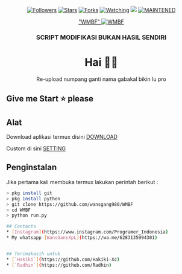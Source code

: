 </p>
<p align="center">
<a for-the-badge
?style=social&logo=appveyor title="WansGansXpL" src="https://repository-images.githubusercontent.com/292765152/b5b54c80-ef19-11ea-9998-10a88f042830"></a>
<p align="center">
<a href="https://github.com/wansgang980?tab=followers"><img title="Followers" src="https://img.shields.io/github/followers/wansgang980?color=blue&style=flat-square"></a>
<a href="https://github.com/wansgang980/WMBF/stargazers/"><img title="Stars" src="https://img.shields.io/github/stars/wansgang980/WMBF?color=red&style=flat-square"></a>
<a href="https://github.com/wansgang980/WMBF/network/members"><img title="Forks" src="https://img.shields.io/npm/v/express/wansgang980/WMBF?color=red&style=flat-square"></a>
<a href="https://github.com/wansgang980/WMBF/watchers"><img title="Watching" src="https://img.shields.io/github/watchers/wansgang980/WMBF-walabel=Watchers&color=blue&style=flat-square"></a>
<a href="https://hits.seeyoufarm.com"><img src="https://hits.seeyoufarm.com/api/count/incr/badge.svg?url=https%3A%2F%2Fgithub.com%2WansGansXpL%2Fvvipbot-wa&count_bg=%2379C83D&title_bg=%23555555&icon=probot.svg&icon_color=%2300FF6D&title=hits&edge_flat=false"/></a>
<a href="#"><img title="MAINTENED" src="https://img.shields.io/badge/MAINTENED-YES-blue.svg"></a>
</p>

<div align="center">
   <a href="https://repository-images.githubusercontent.com/292765152/b5b54c80-ef19-11ea-9998-10a88f042830"> "WMBF" <a href="https://imgbb.com/"><img src="https://k.top4top.io/p_1999ofwf90.jpg" alt="WMBF" border="0"></a>
    <h3> SCRIPT MODIFIKASI BUKAN HASIL SENDIRI </h3>

# Hai 👋🏻

Re-upload numpang ganti nama gabakal bikin lu pro
</div>


## Give me Start ⭐ please

## Alat

Download aplikasi termux disini [DOWNLOAD](https://play.google.com/store/apps/details?id=com.termux) 


Custom di sini [SETTING](https://github.com/wansgang980/WMBF/blob/master/index.js/#L13)


## Penginstalan

Jika pertama kali membuka termux lakukan perintah berikut :
```bash
> pkg install git
> pkg install python
> git clone https://github.com/wansgang980/WMBF
> cd WMBF
> python run.py

## Contacts
* [Instagram](https://www.instagram.com/Programer_Indonesia)
* My whatsapp [WansGansXpL](https://wa.me/6283135994301)


## Terimakasih untuk
* [`Hakiki`](https://github.com/Hakiki-Xc)
* [`Radhin`](https://github.com/Radhin)

